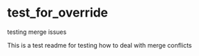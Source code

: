 # test_for_override
testing merge issues


This is a test readme for testing how to deal with merge conflicts
